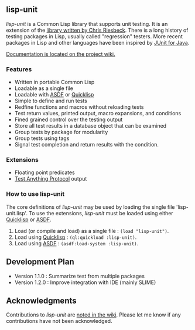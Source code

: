 ## lisp-unit

*lisp-unit* is a Common Lisp library that supports unit testing. It is
an extension of the [library written by Chris Riesbeck][orig]. There
is a long history of testing packages in Lisp, usually called
"regression" testers. More recent packages in Lisp and other languages
have been inspired by [JUnit for Java][JUnit].

[Documentation is located on the project wiki.][wiki]

### Features

* Written in portable Common Lisp
* Loadable as a single file
* Loadable with [ASDF][] or [Quicklisp][]
* Simple to define and run tests
* Redfine functions and macros without reloading tests
* Test return values, printed output, macro expansions, and conditions
* Fined grained control over the testing output
* Store all test results in a database object that can be examined
* Group tests by package for modularity
* Group tests using tags
* Signal test completion and return results with the condition.

### Extensions

* Floating point predicates
* [Test Anything Protocol][TAP] output

### How to use lisp-unit

The core definitions of *lisp-unit* may be used by loading the single
file 'lisp-unit.lisp'. To use the extensions, *lisp-unit* must be
loaded using either [Quicklisp][] or [ASDF][].

1. Load (or compile and load) as a single file : `(load "lisp-unit")`.
2. Load using [Quicklisp][] : `(ql:quickload :lisp-unit)`.
3. Load using [ASDF][] : `(asdf:load-system :lisp-unit)`.

## Development Plan

* Version 1.1.0 : Summarize test from multiple packages
* Version 1.2.0 : Improve integration with IDE (mainly SLIME)

## Acknowledgments

Contributions to *lisp-unit* are [noted in the wiki][credits].
Please let me know if any contributions have not been acknowledged.

[orig]: <http://www.cs.northwestern.edu/academics/courses/325/readings/lisp-unit.html>
  "Original Lisp Unit"
[wiki]: <https://github.com/OdonataResearchLLC/lisp-unit/wiki>
  "Lisp Unit Wiki"
[credits]: <https://github.com/OdonataResearchLLC/lisp-unit/wiki/Acknowledgments>
  "Acknowledgments"
[JUnit]: <http://www.junit.org> "JUnit"
[Quicklisp]: <http://www.quicklisp.org> "Quicklisp"
[ASDF]: <http://common-lisp.net/project/asdf/> "ASDF"
[TAP]: <http://testanything.org/> "Test Anything Protocol"
